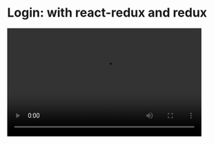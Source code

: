 <h1>Login: with react-redux and redux</h1>

<video width="450" height="250" controls preload="auto">
        <source src="Recording 2024-06-18 101351.mp4" 
                type="video/mp4">
       <source src="Recording 2024-06-18 101351.ogg"
        type="video/ogg">
</video>